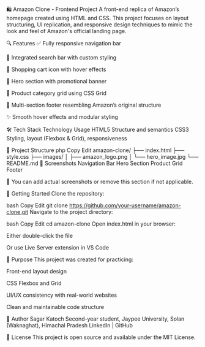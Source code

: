 🛍️ Amazon Clone - Frontend Project
A front-end replica of Amazon’s homepage created using HTML and CSS. This project focuses on layout structuring, UI replication, and responsive design techniques to mimic the look and feel of Amazon's official landing page.

🔍 Features
✅ Fully responsive navigation bar

🔎 Integrated search bar with custom styling

🛒 Shopping cart icon with hover effects

🎯 Hero section with promotional banner

🧱 Product category grid using CSS Grid

📑 Multi-section footer resembling Amazon’s original structure

✨ Smooth hover effects and modular styling

🛠️ Tech Stack
Technology	Usage
HTML5	Structure and semantics
CSS3	Styling, layout (Flexbox & Grid), responsiveness

📂 Project Structure
php
Copy
Edit
amazon-clone/
├── index.html
├── style.css
├── images/
│   ├── amazon_logo.png
│   └── hero_image.jpg
└── README.md
📸 Screenshots
Navigation Bar	Hero Section	Product Grid	Footer

📌 You can add actual screenshots or remove this section if not applicable.

🚀 Getting Started
Clone the repository:

bash
Copy
Edit
git clone https://github.com/your-username/amazon-clone.git
Navigate to the project directory:

bash
Copy
Edit
cd amazon-clone
Open index.html in your browser:

Either double-click the file

Or use Live Server extension in VS Code

🎯 Purpose
This project was created for practicing:

Front-end layout design

CSS Flexbox and Grid

UI/UX consistency with real-world websites

Clean and maintainable code structure

📌 Author
Sagar Katoch
Second-year student, Jaypee University, Solan (Waknaghat), Himachal Pradesh
LinkedIn | GitHub

📃 License
This project is open source and available under the MIT License.
